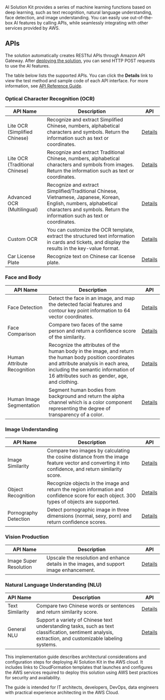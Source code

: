 AI ​​Solution Kit provides a series of machine learning functions based on deep learning, such as text recognition,
natural language understanding, face detection, and image understanding. You can easily use out-of-the-box AI features
by calling APIs, while seamlessly integrating with other services provided by AWS.

## APIs

The solution automatically creates RESTful APIs through Amazon API Gateway.
After [deploying the solution](./deployment.md), you can send HTTP POST requests to use the AI features.

The table below lists the supported APIs. You can click the **Details** link to view the test method and sample code of
each API interface. For more information, see [API Reference Guide](./api-explorer.md).

### Optical Character Recognition (OCR)

| **API Name**                      | **Description**                                                                                                                                                                                | API                                          |
|-----------------------------------|------------------------------------------------------------------------------------------------------------------------------------------------------------------------------------------------|----------------------------------------------|
| Lite OCR (Simplified Chinese)     | Recognize and extract Simplified Chinese, numbers, alphabetical characters and symbols. Return the information such as text or coordinates.                                                    | [Details](deploy-general-ocr.md)             |
| Lite OCR (Traditional Chinese) | Recognize and extract Traditional Chinese, numbers, alphabetical characters and symbols from images. Return the information such as text or coordinates.                                       | [Details](deploy-general-ocr-traditional.md) |
| Advanced OCR (Multilingual)    | Recognize and extract Simplified/Traditional Chinese, Vietnamese, Japanese, Korean, English, numbers, alphabetical characters and symbols. Return the information such as text or coordinates. | [Details](deploy-advanced-ocr.md)            |
| Custom OCR                        | You can customize the OCR template, extract the structured text information in cards and tickets, and display the results in the key-value format.                                             | [Details](deploy-custom-ocr.md)              |
| Car License Plate                 | Recognize text on Chinese car license plate.                                                                                                                                                   | [Details](deploy-car-license-plate.md)       |

### Face and Body

| **API Name**                | **Description**                                                                                                                                                                                                                     | API                                              |
|-----------------------------|-------------------------------------------------------------------------------------------------------------------------------------------------------------------------------------------------------------------------------------|--------------------------------------------------|
| Face Detection              | Detect the face in an image, and map the detected facial features and contour key point information to 64 vector coordinates.                                                                                                       | [Details](deploy-face-detection.md)              |
| Face Comparison             | Compare two faces of the same person and return a confidence score of the similarity.                                                                                                                                               | [Details](deploy-face-comparison.md)             |
| Human Attribute Recognition | Recognize the attributes of the human body in the image, and return the human body position coordinates and attribute analysis in each area, including the semantic information of 16 attributes such as gender, age, and clothing. | [Details](deploy-human-attribute-recognition.md) |
| Human Image Segmentation    | Segment human bodies from background and return the alpha channel which is a color component representing the degree of transparency of a color.                                                                                    | [Details](deploy-human-image-segmentation.md)    |

### Image Understanding

| **API Name**          | **Description**                                                                                                                                     | API                                        |
|-----------------------|-----------------------------------------------------------------------------------------------------------------------------------------------------|--------------------------------------------|
| Image Similarity      | Compare two images by calculating the cosine distance from the image feature vector and converting it into confidence, and return similarity score. | [Details](deploy-text-similarity.md)       |
| Object Recognition    | Recognize objects in the image and return the region information and confidence score for each object. 300 types of objects are supported.          | [Details](deploy-object-recognition.md)    |
| Pornography Detection | Detect pornographic image in three dimensions (normal, sexy, porn) and return confidence scores.                                                    | [Details](deploy-pornography-detection.md) |

### Vision Production

| **API Name**           | **Description**                                           | API                                         |
|------------------------|-----------------------------------------------------------|---------------------------------------------|
| Image Super Resolution | Upscale the resolution and enhance details in the images, and support image enhancement. | [Details](deploy-image-super-resolution.md) |

### Natural Language Understanding (NLU)

| **API Name**    | **Description**                                                                                                                                        | API                                  |
|-----------------|--------------------------------------------------------------------------------------------------------------------------------------------------------|--------------------------------------|
| Text Similarity | Compare two Chinese words or sentences and return similarity score.                                                                                    | [Details](deploy-text-similarity.md) |
| General NLU     | Support a variety of Chinese text understanding tasks, such as text classification, sentiment analysis, extraction, and customizable labeling systems. | [Details](deploy-general-nlu.md)     |

This implementation guide describes architectural considerations and configuration steps for deploying AI Solution Kit
in the AWS cloud. It includes links to CloudFormation templates that launches and configures the AWS services required
to deploy this solution using AWS best practices for security and availability.

The guide is intended for IT architects, developers, DevOps, data engineers with practical experience architecting in
the AWS Cloud.




<!--
### **语音技术**
|    **名称**   | **描述**    | **部署说明** |
|--------------|------------|-------------|
|||
-->